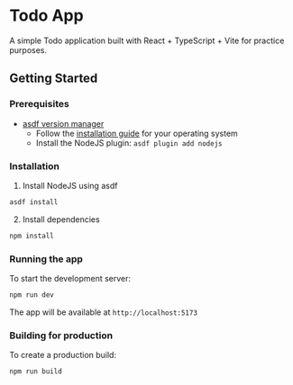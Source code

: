 # Todo App

A simple Todo application built with React + TypeScript + Vite for practice purposes.

## Getting Started

### Prerequisites

- [asdf version manager](https://asdf-vm.com/guide/getting-started.html)
  - Follow the [installation guide](https://asdf-vm.com/guide/getting-started.html#_1-install-dependencies) for your operating system
  - Install the NodeJS plugin: `asdf plugin add nodejs`

### Installation

1. Install NodeJS using asdf

```bash
asdf install
```

2. Install dependencies

```bash
npm install
```

### Running the app

To start the development server:

```bash
npm run dev
```

The app will be available at `http://localhost:5173`

### Building for production

To create a production build:

```bash
npm run build
```
